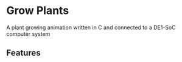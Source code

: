 # Grow Plants

A plant growing animation written in C and connected to a DE1-SoC computer system

## Features
